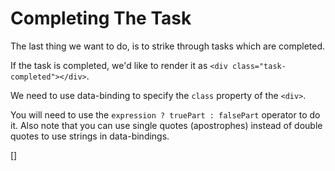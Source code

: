 ﻿Completing The Task
===================
The last thing we want to do, is to strike through tasks which are completed.

If the task is completed, we'd like to render it as `<div class="task-completed"></div>`.

We need to use data-binding to specify the `class` property of the `<div>`.

You will need to use the `expression ? truePart : falsePart` operator to do it.
Also note that you can use single quotes (apostrophes) instead of double quotes to use strings in data-bindings.

[<sample Correct="CompleteTask2Correct.dothtml"
         Incorrect="CompleteTaskCorrect.dothtml"
         Validator="Lesson2Step13Validator">]